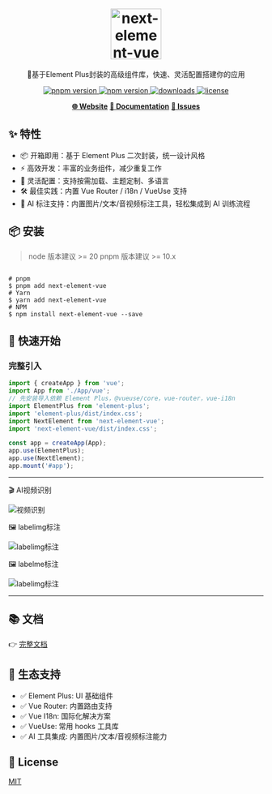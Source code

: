 <!-- markdownlint-disable MD033 -->
<h1 align="center">
   <b>
        <a href="https://junehunter.github.io/next-element-vue" target="_blank"><img height="100px" src="https://junehunter.github.io/next-element-vue/logo.svg" alt="next-element-vue" /></a><br>
    </b>
</h1>
<p align="center">🚀基于Element Plus封装的高级组件库，快速、灵活配置搭建你的应用</p>
<p align="center">
    <a href="https://www.npmjs.com/package/next-element-vue">
        <img src="https://img.shields.io/npm/v/next-element-vue?color=42b883&label=pnpm" alt="pnpm version">
    </a>
    <a href="https://www.npmjs.com/package/next-element-vue">
        <img src="https://img.shields.io/npm/v/next-element-vue?color=42b883&label=npm" alt="npm version">
    </a>
    <a href="https://www.npmjs.com/package/next-element-vue">
        <img src="https://img.shields.io/npm/dm/next-element-vue.svg?style=flat" alt="downloads">
    </a>
    <a href="https://github.com/junehunter/next-element-vue/blob/main/LICENSE">
        <img src="https://img.shields.io/badge/License-MIT-blue.svg" alt="license">
    </a>
</p>
<p align="center">
    <a href="https://junehunter.github.io/next-element-vue" target="_blank"><b> 🌐 Website</b></a>
    <a href="https://junehunter.github.io/next-element-vue" target="_blank"><b> 📘 Documentation</b></a>
    <a href="https://github.com/junehunter/next-element-vue/issues" target="_blank"><b> 💬  Issues</b></a>
</p>

## ✨ 特性

- 📦 开箱即用：基于 Element Plus 二次封装，统一设计风格
- ⚡ 高效开发：丰富的业务组件，减少重复工作
- 🎨 灵活配置：支持按需加载、主题定制、多语言
- 🛠️ 最佳实践：内置 Vue Router / i18n / VueUse 支持
- 🤖 AI 标注支持：内置图片/文本/音视频标注工具，轻松集成到 AI 训练流程

## 📦 安装

> node 版本建议 >= 20
> pnpm 版本建议 >= 10.x

```shell

# pnpm
$ pnpm add next-element-vue
# Yarn
$ yarn add next-element-vue
# NPM
$ npm install next-element-vue --save
```

## 🚀 快速开始

### 完整引入

```typescript
import { createApp } from 'vue';
import App from './App/vue';
// 先安装导入依赖 Element Plus，@vueuse/core，vue-router，vue-i18n
import ElementPlus from 'element-plus';
import 'element-plus/dist/index.css';
import NextElement from 'next-element-vue';
import 'next-element-vue/dist/index.css';

const app = createApp(App);
app.use(ElementPlus);
app.use(NextElement);
app.mount('#app');
```

---

🎬 AI视频识别

![视频识别](https://junehunter.github.io/next-element-vue/assets/images/video_00.png)

🖼️ labelimg标注

![labelimg标注](https://junehunter.github.io/next-element-vue/assets/images/labelimg_00.png)

🖼️ labelme标注

![labelimg标注](https://junehunter.github.io/next-element-vue/assets/images/labelme_00.png)

---

## 📚 文档

👉 [完整文档](https://junehunter.github.io/next-element-vue)

## 🧩 生态支持

- ✅ Element Plus: UI 基础组件
- ✅ Vue Router: 内置路由支持
- ✅ Vue I18n: 国际化解决方案
- ✅ VueUse: 常用 hooks 工具库
- ✅ AI 工具集成: 内置图片/文本/音视频标注能力

## 📄 License

[MIT](https://github.com/junehunter/next-element-vue/blob/main/LICENSE)
